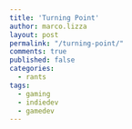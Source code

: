 ```yaml
---
title: 'Turning Point'
author: marco.lizza
layout: post
permalink: "/turning-point/"
comments: true
published: false
categories: 
  - rants
tags: 
  - gaming
  - indiedev
  - gamedev
---
```


